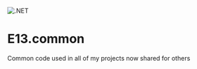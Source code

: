 ![.NET](https://github.com/e13tech/common/workflows/.NET/badge.svg)

# E13.common

Common code used in all of my projects now shared for others
